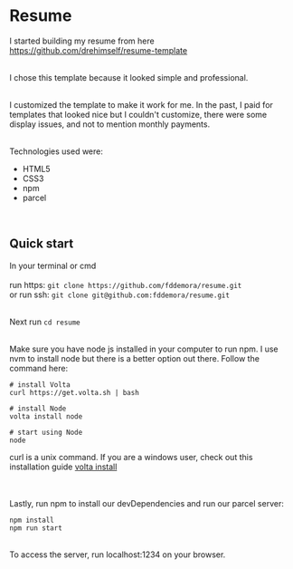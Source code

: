 # Resume

I started building my resume from here https://github.com/drehimself/resume-template <br/><br/>

I chose this template because it looked simple and professional.  <br/></br>

I customized the template to make it work for me. In the past, I paid for templates that looked nice but I couldn't customize, there were some display issues, and not to mention monthly payments. <br/> <br/>

Technologies used were:

- HTML5
- CSS3
- npm
- parcel

<br/>

## Quick start
In your terminal or cmd <br/><br/>
run https: `git clone https://github.com/fddemora/resume.git` <br/>
or run ssh: `git clone git@github.com:fddemora/resume.git` <br/><br/>

Next run    `cd resume`  <br/><br/>

Make sure you have node js installed in your computer to run npm. I use nvm to install node but there is a better option out there. Follow the command here:

```
# install Volta
curl https://get.volta.sh | bash

# install Node
volta install node

# start using Node
node
```
curl is a unix command. If you are a windows user, check out this installation guide [volta install](https://docs.volta.sh/guide/getting-started)

<br/><br/>
Lastly, run npm to install our devDependencies and run our parcel server: <br/>
```
npm install
npm run start
```
<br/>
To access the server, run localhost:1234 on your browser.

